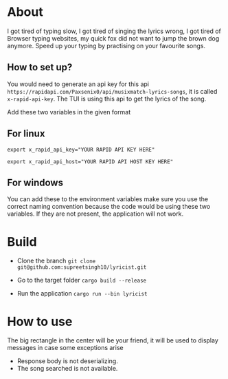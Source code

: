 # About 

I got tired of typing slow, I got tired of singing the lyrics wrong, I got tired of Browser typing websites, my quick fox did not want to jump the brown dog anymore.
Speed up your typing by practising on your favourite songs. 

## How to set up?

You would need to generate an api key for this api `https://rapidapi.com/Paxsenix0/api/musixmatch-lyrics-songs`, it is called `x-rapid-api-key`. The TUI is using this api to get the lyrics of the song.

Add these two variables in the given format 

## For linux 

`export x_rapid_api_key="YOUR RAPID API KEY HERE"`

`export x_rapid_api_host="YOUR RAPID API HOST KEY HERE"`


## For windows

You can add these to the environment variables make sure you use the correct naming convention because the code would be using these two variables. If they are not present, the application will not work.


# Build

- Clone the branch
`git clone git@github.com:supreetsingh10/lyricist.git`

- Go to the target folder
`cargo build --release`

- Run the application
`cargo run --bin lyricist`


# How to use

The big rectangle in the center will be your friend, it will be used to display messages in case some exceptions arise

- Response body is not deserializing.
- The song searched is not available.
